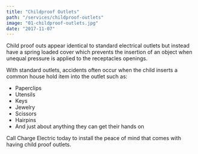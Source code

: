 ```yaml
---
title: "Childproof Outlets"
path: "/services/childproof-outlets"
image: "01-childproof-outlets.jpg"
date: "2017-11-07"
---
```


Child proof outs appear identical to standard electrical outlets but instead have a spring loaded cover which prevents the insertion of an object when unequal pressure is applied to the receptacles openings.

With standard outlets, accidents often occur when the child inserts a common house hold item into the outlet such as:

* Paperclips
* Utensils
* Keys
* Jewelry
* Scissors
* Hairpins
* And just about anything they can get their hands on

Call Charge Electric today to install the peace of mind that comes with having child proof outlets.
